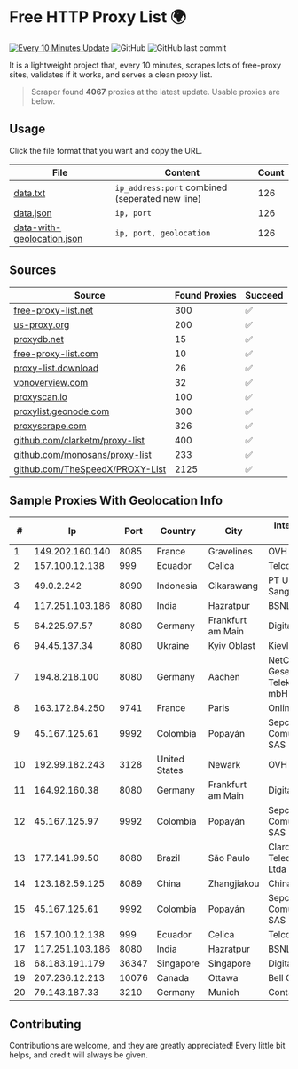 
# Free HTTP Proxy List 🌍

[![Every 10 Minutes Update](https://github.com/mertguvencli/http-proxy-list/actions/workflows/main.yml/badge.svg?branch=main)](https://github.com/mertguvencli/http-proxy-list/actions/workflows/main.yml)
![GitHub](https://img.shields.io/github/license/mertguvencli/http-proxy-list)
![GitHub last commit](https://img.shields.io/github/last-commit/mertguvencli/http-proxy-list)

It is a lightweight project that, every 10 minutes, scrapes lots of free-proxy sites, validates if it works, and serves a clean proxy list.


> Scraper found **4067** proxies at the latest update. Usable proxies are below.

## Usage

Click the file format that you want and copy the URL.


|File|Content|Count|
|----|-------|-----|
|[data.txt](https://raw.githubusercontent.com/mertguvencli/http-proxy-list/main/proxy-list/data.txt)|`ip_address:port` combined (seperated new line)|126|
|[data.json](https://raw.githubusercontent.com/mertguvencli/http-proxy-list/main/proxy-list/data.json)|`ip, port`|126|
|[data-with-geolocation.json](https://raw.githubusercontent.com/mertguvencli/http-proxy-list/main/proxy-list/data-with-geolocation.json)|`ip, port, geolocation`|126|

## Sources

|Source|Found Proxies|Succeed|
|------|-------------|-------|
|[free-proxy-list.net](https://free-proxy-list.net)|300|✅|
|[us-proxy.org](https://www.us-proxy.org)|200|✅|
|[proxydb.net](http://proxydb.net)|15|✅|
|[free-proxy-list.com](https://free-proxy-list.com/?page=&port=&type%5B%5D=http&type%5B%5D=https&up_time=0&search=Search)|10|✅|
|[proxy-list.download](https://www.proxy-list.download/HTTP)|26|✅|
|[vpnoverview.com](https://vpnoverview.com/privacy/anonymous-browsing/free-proxy-servers)|32|✅|
|[proxyscan.io](https://www.proxyscan.io)|100|✅|
|[proxylist.geonode.com](https://proxylist.geonode.com/api/proxy-list?limit=300&page=1&sort_by=lastChecked&sort_type=desc&protocols=http,https)|300|✅|
|[proxyscrape.com](https://api.proxyscrape.com/v2/?request=displayproxies&protocol=http&timeout=10000&country=all&ssl=all&anonymity=all)|326|✅|
|[github.com/clarketm/proxy-list](https://raw.githubusercontent.com/clarketm/proxy-list/master/proxy-list-raw.txt)|400|✅|
|[github.com/monosans/proxy-list](https://raw.githubusercontent.com/monosans/proxy-list/main/proxies/http.txt)|233|✅|
|[github.com/TheSpeedX/PROXY-List](https://raw.githubusercontent.com/TheSpeedX/PROXY-List/master/http.txt)|2125|✅|


## Sample Proxies With Geolocation Info

|#|Ip|Port|Country|City|Internet Service Provider|
|-|--|----|-------|----|-------------------------|
|1|149.202.160.140|8085|France|Gravelines|OVH SAS|
|2|157.100.12.138|999|Ecuador|Celica|Telconet S.A|
|3|49.0.2.242|8090|Indonesia|Cikarawang|PT Usaha Adi Sanggoro|
|4|117.251.103.186|8080|India|Hazratpur|BSNL Internet|
|5|64.225.97.57|8080|Germany|Frankfurt am Main|DigitalOcean, LLC|
|6|94.45.137.34|8080|Ukraine|Kyiv Oblast|Kievline LLC|
|7|194.8.218.100|8080|Germany|Aachen|NetCologne Gesellschaft fur Telekommunikation mbH|
|8|163.172.84.250|9741|France|Paris|Online S.A.S.|
|9|45.167.125.61|9992|Colombia|Popayán|Sepcom Comunicaciones SAS|
|10|192.99.182.243|3128|United States|Newark|OVH Hosting|
|11|164.92.160.38|8080|Germany|Frankfurt am Main|DigitalOcean, LLC|
|12|45.167.125.97|9992|Colombia|Popayán|Sepcom Comunicaciones SAS|
|13|177.141.99.50|8080|Brazil|São Paulo|Claro NXT Telecomunicacoes Ltda|
|14|123.182.59.125|8089|China|Zhangjiakou|Chinanet|
|15|45.167.125.61|9992|Colombia|Popayán|Sepcom Comunicaciones SAS|
|16|157.100.12.138|999|Ecuador|Celica|Telconet S.A|
|17|117.251.103.186|8080|India|Hazratpur|BSNL Internet|
|18|68.183.191.179|36347|Singapore|Singapore|DigitalOcean, LLC|
|19|207.236.12.213|10076|Canada|Ottawa|Bell Canada|
|20|79.143.187.33|3210|Germany|Munich|Contabo GmbH|



## Contributing

Contributions are welcome, and they are greatly appreciated! Every
little bit helps, and credit will always be given.

